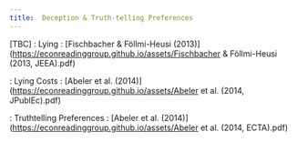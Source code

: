 ```yaml
---
title:  Deception & Truth-telling Preferences
---
```



[TBC]
: Lying
  : [Fischbacher & Föllmi-Heusi (2013)](https://econreadinggroup.github.io/assets/Fischbacher & Föllmi-Heusi (2013, JEEA).pdf)

: Lying Costs
  : [Abeler et al. (2014)](https://econreadinggroup.github.io/assets/Abeler et al. (2014, JPublEc).pdf)

: Truthtelling Preferences
  : [Abeler et al. (2014)](https://econreadinggroup.github.io/assets/Abeler et al. (2014, ECTA).pdf)


